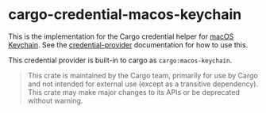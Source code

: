 # cargo-credential-macos-keychain

This is the implementation for the Cargo credential helper for [macOS Keychain].
See the [credential-provider] documentation for how to use this.

This credential provider is built-in to cargo as `cargo:macos-keychain`.

> This crate is maintained by the Cargo team, primarily for use by Cargo
> and not intended for external use (except as a transitive dependency). This
> crate may make major changes to its APIs or be deprecated without warning.

[macOS Keychain]: https://support.apple.com/guide/keychain-access/welcome/mac
[credential-provider]: https://doc.rust-lang.org/nightly/cargo/reference/registry-authentication.html

